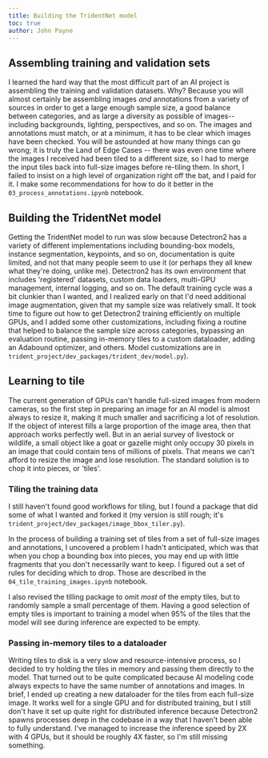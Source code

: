 ```yaml
---
title: Building the TridentNet model
toc: true
author: John Payne
---
```



## Assembling training and validation sets
I learned the hard way that the most difficult part of an AI project is assembling the training and validation datasets.  Why?  Because you will almost certainly be assembling images _and_ annotations from a variety of sources in order to get a large enough sample size, a good balance between categories, and as large a diversity as possible of images-- including backgrounds, lighting, perspectives, and so on.  The images and annotations must match, or at a minimum, it has to be clear which images have been checked.  You will be astounded at how many things can go wrong; it is truly the Land of Edge Cases -- there was even one time where the images I received had been tiled to a different size, so I had to merge the input tiles back into full-size images before re-tiling them.  In short, I failed to insist on a high level of organization right off the bat, and I paid for it.  I make some recommendations for how to do it better in the `03_process_annotations.ipynb` notebook.

## Building the TridentNet model
Getting the TridentNet model to run was slow because Detectron2 has a variety of different implementations including bounding-box models, instance segmentation, keypoints, and so on, documentation is quite limited, and not that many people seem to use it (or perhaps they all knew what they're doing, unlike me).  Detectron2 has its own environment that includes 'registered' datasets, custom data loaders, multi-GPU management, internal logging, and so on.  The default training cycle was a bit clunkier than I wanted, and I realized early on that I'd need additional image augmentation, given that my sample size was relatively small.  It took time to figure out how to get Detectron2 training efficiently on multiple GPUs, and I added some other customizations, including fixing a routine that helped to balance the sample size across categories, bypassing an evaluation routine, passing in-memory tiles to a custom dataloader, adding an Adabound optimizer, and others.  Model customizations are in `trident_project/dev_packages/trident_dev/model.py`).  

## Learning to tile
The current generation of GPUs can't handle full-sized images from modern cameras, so the first step in preparing an image for an AI model is almost always to resize it, making it much smaller and sacrificing a lot of resolution.  If the object of interest fills a large proportion of the image area, then that approach works perfectly well.  But in an aerial survey of livestock or wildlife, a small object like a goat or gazelle might only occupy 30 pixels in an image that could contain tens of millions of pixels.  That means we can't afford to resize the image and lose resolution.  The standard solution is to chop it into pieces, or 'tiles'.  

### Tiling the training data
I still haven't found good workflows for tiling, but I found a package that did some of what I wanted and forked it (my version is still rough; it's `trident_project/dev_packages/image_bbox_tiler.py`).  

In the process of building a training set of tiles from a set of full-size images and annotations, I uncovered a problem I hadn't anticipated, which was that when you chop a bounding box into pieces, you may end up with little fragments that you don't necessarily want to keep.  I figured out a set of rules for deciding which to drop.  Those are described in the `04_tile_training_images.ipynb` notebook.  

I also revised the tilling package to omit _most_ of the empty tiles, but to randomly sample a small percentage of them.  Having a good selection of empty tiles is important to training a model when 95% of the tiles that the model will see during inference are expected to be empty. 

### Passing in-memory tiles to a dataloader
Writing tiles to disk is a very slow and resource-intensive process, so I decided to try holding the tiles in memory and passing them directly to the model.  That turned out to be quite complicated because AI modeling code always expects to have the same number of annotations and images.  In brief, I ended up creating a new dataloader for the tiles from each full-size image.  It works well for a single GPU and for distributed training, but I still don't have it set up quite right for distributed inference because Detectron2 spawns processes deep in the codebase in a way that I haven't been able to fully understand.  I've managed to increase the inference speed by 2X with 4 GPUs, but it should be roughly 4X faster, so I'm still missing something.  
